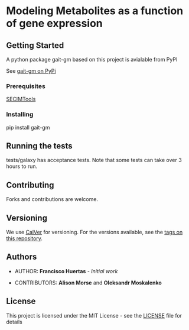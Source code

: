 # Modeling Metabolites as a function of gene expression

## Getting Started

A python package gait-gm based on this project is avialable from PyPI

See [gait-gm on PyPi](https://pypi.org/project/gait-gm)

### Prerequisites

[SECIMTools](https://github.com/secimTools/SECIMTools)


### Installing

pip install gait-gm


## Running the tests

tests/galaxy has acceptance tests. Note that some tests can take over 3 hours to run.

## Contributing

Forks and contributions are welcome.

## Versioning

We use [CalVer](https://calver.org/) for versioning. For the versions available, see the [tags on this repository](https://github.com/secimTools/gait-gm/tags). 

## Authors

* AUTHOR: **Francisco Huertas** - *Initial work*

* CONTRIBUTORS: **Alison Morse** and **Oleksandr Moskalenko**

## License

This project is licensed under the MIT License - see the [LICENSE](LICENSE) file for details
